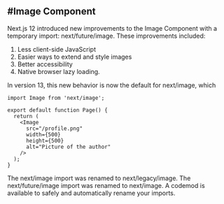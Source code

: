 #Image Component
---------------------------

Next.js 12 introduced new improvements to the Image Component with a temporary import: next/future/image. 
These improvements included:
1. Less client-side JavaScript 
2. Easier ways to extend and style images
3. Better accessibility
4. Native browser lazy loading.

In version 13, this new behavior is now the default for next/image, which

```
import Image from 'next/image';

export default function Page() {
  return (
    <Image
      src="/profile.png"
      width={500}
      height={500}
      alt="Picture of the author"
    />
  );
}
```



The next/image import was renamed to next/legacy/image. 
The next/future/image import was renamed to next/image. 
A codemod is available to safely and automatically rename your imports.
